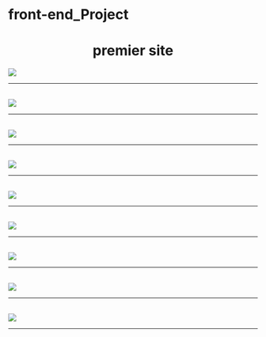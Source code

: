# front-end_Project

<h1 style="text-align:center">premier site </h1>

<img src="./img/Capture d&apos;écran 2023-09-25 205605.png">
<br> <hr> <br>

<img src="./img/Capture d&apos;écran 2023-09-26 183111.png">
<br> <hr> <br>
<img src="./img/Capture d&apos;écran 2023-09-26 183226.png">
<br> <hr> <br>
<img src="./img/Capture d&apos;écran 2023-09-26 183251.png">
<br> <hr> <br>
<img src="./img/Capture d&apos;écran 2023-09-26 183338.png">
<br> <hr> <br>
<img src="./img/Capture d&apos;écran 2023-09-26 183600.png">
<br> <hr> <br>

<img src="./img/Capture d&apos;écran 2023-09-26 183600.png">
<br> <hr> <br>
<img src="./img/Capture d&apos;écran 2023-09-26 183724.png">
<br> <hr> <br>

<img src="./img/Capture d&apos;écran 2023-09-26 191220.png">
<br> <hr> <br>
